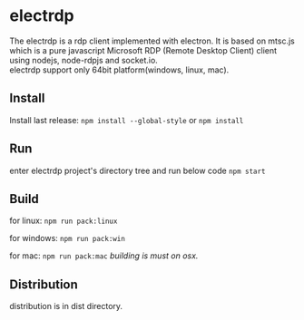 # electrdp
The electrdp is a rdp client implemented with electron. It is based on mtsc.js which is a pure javascript Microsoft RDP (Remote Desktop Client) client using nodejs, node-rdpjs and socket.io.  
electrdp support only 64bit platform(windows, linux, mac).

## Install
Install last release:
`npm install --global-style`
or
`npm install`

## Run
enter electrdp project's directory tree and run below code
`npm start`

## Build
for linux:
`npm run pack:linux`

for windows:
`npm run pack:win`

for mac:
`npm run pack:mac`
*building is must on osx.*

## Distribution
distribution is in dist directory.
